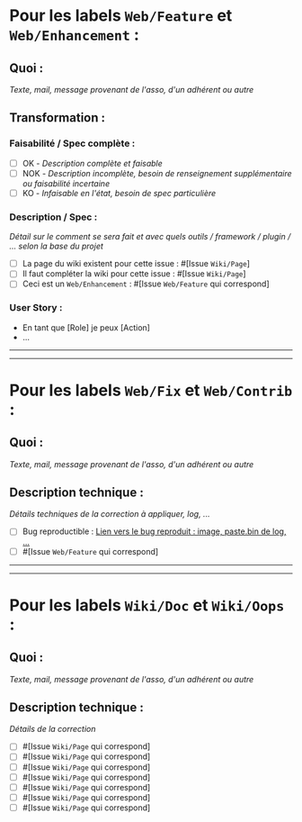 # Pour les labels `Web/Feature` et `Web/Enhancement` :  

## Quoi :  
_Texte, mail, message provenant de l'asso, d'un adhérent ou autre_

## Transformation :  
### Faisabilité / Spec complète : 
- [ ] OK - _Description complète et faisable_
- [ ] NOK - _Description incomplète, besoin de renseignement supplémentaire ou faisabilité incertaine_
- [ ] KO - _Infaisable en l'état, besoin de spec particulière_

### Description / Spec : 
_Détail sur le *comment* se sera fait et avec quels outils / framework / plugin / ... selon la base du projet_

- [ ] La page du wiki existent pour cette issue : #[Issue `Wiki/Page`]
- [ ] Il faut compléter la wiki pour cette issue : #[Issue `Wiki/Page`]
- [ ] Ceci est un `Web/Enhancement` : #[Issue `Web/Feature` qui correspond]
 
### User Story : 
- En tant que [Role] je peux [Action]
- ...

------

------


# Pour les labels `Web/Fix` et `Web/Contrib` :  

## Quoi :  
_Texte, mail, message provenant de l'asso, d'un adhérent ou autre_

## Description technique : 
_Détails techniques de la correction à appliquer, log, ..._

- [ ] Bug reproductible : [Lien vers le bug reproduit : image, paste.bin de log, ...](url)
- [ ] #[Issue `Web/Feature` qui correspond]

------

------


# Pour les labels `Wiki/Doc` et `Wiki/Oops` :  

## Quoi :  
_Texte, mail, message provenant de l'asso, d'un adhérent ou autre_

## Description technique : 
_Détails de la correction_

- [ ] #[Issue `Wiki/Page` qui correspond]
- [ ] #[Issue `Wiki/Page` qui correspond]
- [ ] #[Issue `Wiki/Page` qui correspond]
- [ ] #[Issue `Wiki/Page` qui correspond]
- [ ] #[Issue `Wiki/Page` qui correspond]
- [ ] #[Issue `Wiki/Page` qui correspond]
- [ ] #[Issue `Wiki/Page` qui correspond]
